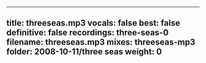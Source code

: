 
---
title: threeseas.mp3
vocals: false
best: false
definitive: false
recordings: three-seas-0
filename: threeseas.mp3
mixes: threeseas-mp3
folder: 2008-10-11/three seas
weight: 0
---
